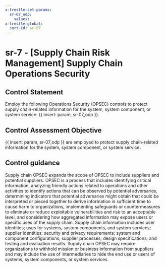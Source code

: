 ```yaml
---
x-trestle-set-params:
  sr-07_odp:
    values:
x-trestle-global:
  sort-id: sr-07
---
```


# sr-7 - \[Supply Chain Risk Management\] Supply Chain Operations Security

## Control Statement

Employ the following Operations Security (OPSEC) controls to protect supply chain-related information for the system, system component, or system service: {{ insert: param, sr-07_odp }}.

## Control Assessment Objective

 {{ insert: param, sr-07_odp }} are employed to protect supply chain-related information for the system, system component, or system service.

## Control guidance

Supply chain OPSEC expands the scope of OPSEC to include suppliers and potential suppliers. OPSEC is a process that includes identifying critical information, analyzing friendly actions related to operations and other activities to identify actions that can be observed by potential adversaries, determining indicators that potential adversaries might obtain that could be interpreted or pieced together to derive information in sufficient time to cause harm to organizations, implementing safeguards or countermeasures to eliminate or reduce exploitable vulnerabilities and risk to an acceptable level, and considering how aggregated information may expose users or specific uses of the supply chain. Supply chain information includes user identities; uses for systems, system components, and system services; supplier identities; security and privacy requirements; system and component configurations; supplier processes; design specifications; and testing and evaluation results. Supply chain OPSEC may require organizations to withhold mission or business information from suppliers and may include the use of intermediaries to hide the end use or users of systems, system components, or system services.
